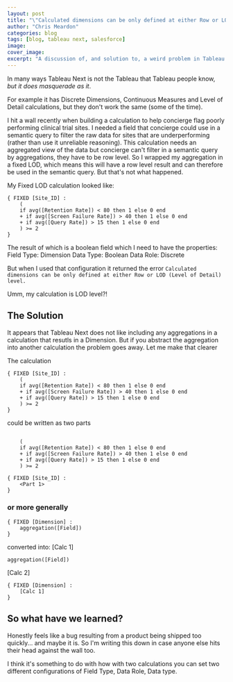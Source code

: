 ```yaml
---
layout: post
title: "\"Calculated dimensions can be only defined at either Row or LOD (Level of Detail) level\" bullshit"
author: "Chris Meardon"
categories: blog
tags: [blog, tableau next, salesforce]
image: 
cover_image: 
excerpt: "A discussion of, and solution to, a weird problem in Tableau Next"
---
```


In many ways Tableau Next is not the Tableau that Tableau people know, _but it does masquerade as it_.

For example it has Discrete Dimensions, Continuous Measures and Level of Detail calculations, but they don't work the same (some of the time).

I hit a wall recently when building a calculation to help concierge flag poorly performing clinical trial sites. I needed a field that concierge could use in a semantic query to filter the raw data for sites that are underperforming (rather than use it unreliable reasoning). This calculation needs an aggregated view of the data but concierge can't filter in a semantic query by aggregations, they have to be row level. So I wrapped my aggregation in a fixed LOD, which means this will have a row level result and can therefore be used in the semantic query. But that's not what happened.

My Fixed LOD calculation looked like:

```
{ FIXED [Site_ID] :
    (
    if avg([Retention Rate]) < 80 then 1 else 0 end
    + if avg([Screen Failure Rate]) > 40 then 1 else 0 end
    + if avg([Query Rate]) > 15 then 1 else 0 end
    ) >= 2
}
```

The result of which is a boolean field which I need to have the properties:
Field Type: Dimension
Data Type: Boolean
Data Role: Discrete

But when I used that configuration it returned the error `Calculated dimensions can be only defined at either Row or LOD (Level of Detail) level.`

Umm, my calculation is LOD level?!

## The Solution

It appears that Tableau Next does not like including any aggregations in a calculation that resutls in a Dimension. But if you abstract the aggregation into another calculation the problem goes away. Let me make that clearer

The calculation

```
{ FIXED [Site_ID] :
    (
    if avg([Retention Rate]) < 80 then 1 else 0 end
    + if avg([Screen Failure Rate]) > 40 then 1 else 0 end
    + if avg([Query Rate]) > 15 then 1 else 0 end
    ) >= 2
}
```

could be written as two parts

```

    (
    if avg([Retention Rate]) < 80 then 1 else 0 end
    + if avg([Screen Failure Rate]) > 40 then 1 else 0 end
    + if avg([Query Rate]) > 15 then 1 else 0 end
    ) >= 2

```

```
{ FIXED [Site_ID] :
    <Part 1>
}
```

### or more generally

```
{ FIXED [Dimension] :
    aggregation([Field])
}
```

converted into:
[Calc 1]

```
aggregation([Field])
```

[Calc 2]

```
{ FIXED [Dimension] :
    [Calc 1]
}
```

## So what have we learned?

Honestly feels like a bug resulting from a product being shipped too quickly... and maybe it is. So I'm writing this down in case anyone else hits their head against the wall too.

I think it's something to do with how with two calculations you can set two different configurations of Field Type, Data Role, Data type.
